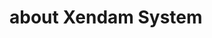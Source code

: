 <html>
    <head>
        <title>Xendam System Readme</title>
    </head>
    <body>
        <div align=“left”>
             <h1>about Xendam System</h1>
        </div>
    </body>
</html>
